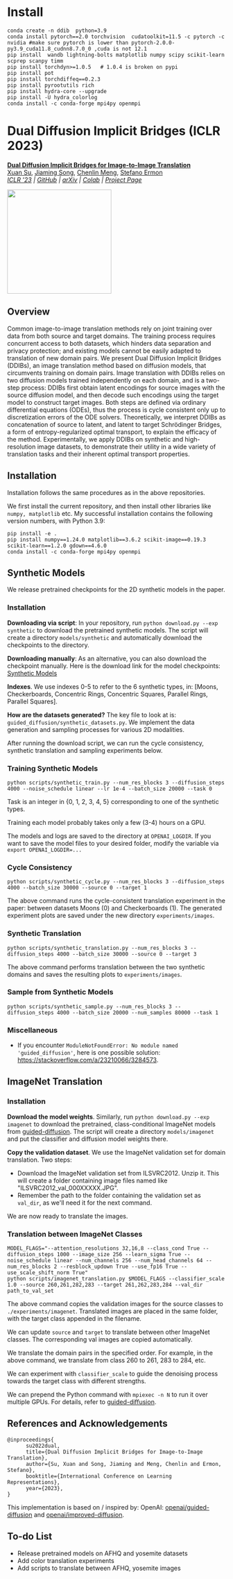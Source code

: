# Install

```
conda create -n ddib  python=3.9
conda install pytorch==2.0 torchvision  cudatoolkit=11.5 -c pytorch -c nvidia #make sure pytorch is lower than pytorch-2.0.0-py3.9_cuda11.8_cudnn8.7.0_0 ,cuda is not 12.1
pip install  wandb lightning-bolts matplotlib numpy scipy scikit-learn scprep scanpy timm
pip install torchdyn>=1.0.5   # 1.0.4 is broken on pypi
pip install pot
pip install torchdiffeq==0.2.3
pip install pyrootutils rich
pip install hydra-core --upgrade
pip install -U hydra_colorlog
conda install -c conda-forge mpi4py openmpi

```


# Dual Diffusion Implicit Bridges (ICLR 2023)

[**Dual Diffusion Implicit Bridges for Image-to-Image Translation**](https://openreview.net/forum?id=5HLoTvVGDe)<br/>
[Xuan Su](https://github.com/suxuann/ddib),
[Jiaming Song](https://tsong.me/),
[Chenlin Meng](https://cs.stanford.edu/~chenlin/),
[Stefano Ermon](https://cs.stanford.edu/~ermon/)<br/>
_[ICLR '23](https://openreview.net/forum?id=5HLoTvVGDe) |
[GitHub](https://github.com/suxuann/ddib) | [arXiv](https://arxiv.org/abs/2203.08382)
| [Colab](https://colab.research.google.com/drive/1-AC-z3DKSpgtCwbt7gASSGNtQOFM0BT6?usp=sharing)
| [Project Page](https://suxuann.github.io/ddib/)_

<img src="assets/figure_1.png" height="240" />

## Overview

Common image-to-image translation methods rely on joint training over data from both source and target domains. The
training process requires concurrent access to both datasets, which hinders data separation and privacy protection; and
existing models cannot be easily adapted to translation of new domain pairs. We present Dual Diffusion Implicit
Bridges (DDIBs), an image translation method based on diffusion models, that circumvents training on domain pairs. Image
translation with DDIBs relies on two diffusion models trained independently on each domain, and is a two-step process:
DDIBs first obtain latent encodings for source images with the source diffusion model, and then decode such encodings
using the target model to construct target images. Both steps are defined via ordinary differential equations (ODEs),
thus the process is cycle consistent only up to discretization errors of the ODE solvers. Theoretically, we interpret
DDIBs as concatenation of source to latent, and latent to target Schrödinger Bridges, a form of entropy-regularized
optimal transport, to explain the efficacy of the method. Experimentally, we apply DDIBs on synthetic and
high-resolution image datasets, to demonstrate their utility in a wide variety of translation tasks and their inherent
optimal transport properties.

## Installation

Installation follows the same procedures as in the above repositories.

We first install the current repository, and then install other libraries like `numpy, matplotlib` etc. My successful
installation contains the following version numbers, with Python 3.9:

```commandline
pip install -e .
pip install numpy==1.24.0 matplotlib==3.6.2 scikit-image==0.19.3 scikit-learn==1.2.0 gdown==4.6.0
conda install -c conda-forge mpi4py openmpi
```

## Synthetic Models

We release pretrained checkpoints for the 2D synthetic models in the paper.

### Installation

**Downloading via script**: In your repository, run `python download.py --exp synthetic` to download the pretrained
synthetic models. The
script will create a directory `models/synthetic` and automatically download the checkpoints to the directory.

**Downloading manually**: As an alternative, you can also download the checkpoint manually. Here is the download link
for the model
checkpoints: [Synthetic Models](https://drive.google.com/drive/folders/1YRP6nt96OJUOzEYY6N_Qh5xb3wEVFSjg?usp=sharing)

**Indexes**. We use indexes 0-5 to refer to the 6 synthetic types,
in: [Moons, Checkerboards, Concentric Rings, Concentric Squares, Parallel Rings, Parallel Squares].

**How are the datasets generated?** The key file to look at is: `guided_diffusion/synthetic_datasets.py`. We implement
the data generation and sampling processes for various 2D modalities.

After running the download script, we can run the cycle consistency, synthetic translation and sampling experiments
below.

### Training Synthetic Models

`python scripts/synthetic_train.py --num_res_blocks 3 --diffusion_steps 4000 --noise_schedule linear --lr 1e-4 --batch_size 20000 --task 0`

Task is an integer in {0, 1, 2, 3, 4, 5} corresponding to one of the synthetic types.

Training each model probably takes only a few (3-4) hours on a GPU.

The models and logs are saved to the directory at `OPENAI_LOGDIR`. If you want to save the model files to your desired
folder, modify the variable via `export OPENAI_LOGDIR=...`

### Cycle Consistency

`python scripts/synthetic_cycle.py --num_res_blocks 3 --diffusion_steps 4000 --batch_size 30000 --source 0 --target 1`

The above command runs the cycle-consistent translation experiment in the paper: between datasets Moons (0) and
Checkerboards (1). The generated experiment plots are saved under the new directory `experiments/images`.

### Synthetic Translation

`python scripts/synthetic_translation.py --num_res_blocks 3 --diffusion_steps 4000 --batch_size 30000 --source 0 --target 3`

The above command performs translation between the two synthetic domains and saves the resulting plots
to `experiments/images`.

### Sample from Synthetic Models

`python scripts/synthetic_sample.py --num_res_blocks 3 --diffusion_steps 4000 --batch_size 20000 --num_samples 80000 --task 1`

### Miscellaneous

- If you encounter `ModuleNotFoundError: No module named 'guided_diffusion'`, here is one possible
  solution: https://stackoverflow.com/a/23210066/3284573.

## ImageNet Translation

### Installation

**Download the model weights**. Similarly, run `python download.py --exp imagenet` to download the pretrained,
class-conditional ImageNet models from [guided-diffusion](https://github.com/openai/guided-diffusion). The script will
create a directory `models/imagenet` and put the classifier and diffusion model weights there.

**Copy the validation dataset**. We use the ImageNet validation set for domain translation. Two steps:

- Download the ImageNet validation set from ILSVRC2012. Unzip it. This will create a folder containing image files named
  like "ILSVRC2012_val_000XXXXX.JPG".
- Remember the path to the folder containing the validation set as `val_dir`, as we'll need it for the next command.

We are now ready to translate the images.

### Translation between ImageNet Classes

```commandline
MODEL_FLAGS="--attention_resolutions 32,16,8 --class_cond True --diffusion_steps 1000 --image_size 256 --learn_sigma True --noise_schedule linear --num_channels 256 --num_head_channels 64 --num_res_blocks 2 --resblock_updown True --use_fp16 True --use_scale_shift_norm True"
python scripts/imagenet_translation.py $MODEL_FLAGS --classifier_scale 1.0 --source 260,261,282,283 --target 261,262,283,284 --val_dir path_to_val_set
```

The above command copies the validation images for the source classes to `./experiments/imagenet`. Translated images are
placed in the same folder, with the target class appended in the filename.

We can update `source` and `target` to translate between other ImageNet classes. The corresponding val images are copied
automatically.

We translate the domain pairs in the specified order. For example, in the above command, we translate from class 260 to
261, 283 to 284, etc.

We can experiment with `classifier_scale` to guide the denoising process towards the target class with different
strengths.

We can prepend the Python command with `mpiexec -n N` to run it over multiple GPUs. For details, refer
to [guided-diffusion](https://github.com/openai/guided-diffusion).

## References and Acknowledgements

```
@inproceedings{
      su2022dual,
      title={Dual Diffusion Implicit Bridges for Image-to-Image Translation},
      author={Su, Xuan and Song, Jiaming and Meng, Chenlin and Ermon, Stefano},
      booktitle={International Conference on Learning Representations},
      year={2023},
}
```

This implementation is based on / inspired by:
OpenAI: [openai/guided-diffusion](https://github.com/openai/guided-diffusion)
and [openai/improved-diffusion](https://github.com/openai/improved-diffusion).

## To-do List

* Release pretrained models on AFHQ and yosemite datasets
* Add color translation experiments
* Add scripts to translate between AFHQ, yosemite images
